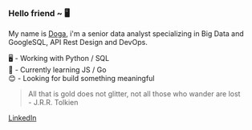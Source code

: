 ### Hello friend ~ 🖥

My name is [Doga](https://www.github.com/dogagcmnr), i'm a senior data analyst specializing in Big Data and GoogleSQL, API Rest Design and DevOps.

🖥 - Working with Python / SQL  
🌱 - Currently learning JS / Go  
😊 - Looking for build something meaningful 

> All that is gold does not glitter, not all those who wander are lost
> <br> - J.R.R. Tolkien
>
[LinkedIn](https://www.linkedin.com/in/dogagocmener/)
